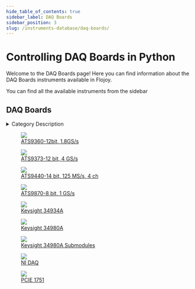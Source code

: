 ```yaml
--- 
hide_table_of_contents: true
sidebar_label: DAQ Boards
sidebar_position: 3
slug: /instruments-database/daq-boards/
---
```


# Controlling DAQ Boards in Python

Welcome to the DAQ Boards page! Here you can find information about the DAQ Boards instruments available in Flojoy.

You can find all the available instruments from the sidebar


## DAQ Boards 

 <details> 
 <summary>Category Description</summary> 
 Data acquisition computer boards, also known as DAQ cards, are self-contained printed circuit boards (PCBs) that plug into backplanes, motherboards, or interface directly with a computer. They either have direct inputs or receive analog and digital inputs from signal conditioners, modules, relays or sensors. They are capable of supplying outputs in the form of an analog voltage, current, frequency, or switched output. They are used to translate signal and sensor data into a digital format that computers can process. 
 </details> 

 <div className="flex flex-wrap" style={{ marginLeft: "-55px" }}>


<div className="p-4">

<a href="/instruments-database/daq-boards/alazartech/ats9360-12bit-18gs-s">
<figure style={{ width: "200px", height: "200px", objectFit: "scale-down", marginRight: "15px" }}>
<img src="https://res.cloudinary.com/dhopxs1y3/image/upload/w_600,q_auto,f_auto/e_bgremoval/v1692395512/Instruments/DAQ%20boards/ATS9360-12bit-1.8GS-s/file.jpg" style={{ width: "200px", height: "200px", objectFit: "scale-down", marginRight: "15px" }} />
<figcaption>ATS9360-12bit, 1.8GS/s</figcaption>
</figure>
</a></div>


<div className="p-4">

<a href="/instruments-database/daq-boards/alazartech/ats9373-12-bit-4-gs-s">
<figure style={{ width: "200px", height: "200px", objectFit: "scale-down", marginRight: "15px" }}>
<img src="https://res.cloudinary.com/dhopxs1y3/image/upload/w_600,q_auto,f_auto/e_bgremoval/v1692395514/Instruments/DAQ%20boards/ATS9373-12-bit-4-GS-s/file.jpg" style={{ width: "200px", height: "200px", objectFit: "scale-down", marginRight: "15px" }} />
<figcaption>ATS9373-12 bit, 4 GS/s</figcaption>
</figure>
</a></div>


<div className="p-4">

<a href="/instruments-database/daq-boards/alazartech/ats9440-14-bit-125-ms-s-4-ch">
<figure style={{ width: "200px", height: "200px", objectFit: "scale-down", marginRight: "15px" }}>
<img src="https://res.cloudinary.com/dhopxs1y3/image/upload/w_600,q_auto,f_auto/e_bgremoval/v1692395517/Instruments/DAQ%20boards/ATS9440-14-bit-125-MS-s-4-ch/file.jpg" style={{ width: "200px", height: "200px", objectFit: "scale-down", marginRight: "15px" }} />
<figcaption>ATS9440-14 bit, 125 MS/s, 4 ch</figcaption>
</figure>
</a></div>


<div className="p-4">

<a href="/instruments-database/daq-boards/alazartech/ats9870-8-bit-1-gs-s">
<figure style={{ width: "200px", height: "200px", objectFit: "scale-down", marginRight: "15px" }}>
<img src="https://res.cloudinary.com/dhopxs1y3/image/upload/w_600,q_auto,f_auto/e_bgremoval/v1692395519/Instruments/DAQ%20boards/ATS9870-8-bit-1-GS-s/file.jpg" style={{ width: "200px", height: "200px", objectFit: "scale-down", marginRight: "15px" }} />
<figcaption>ATS9870-8 bit, 1 GS/s</figcaption>
</figure>
</a></div>


<div className="p-4">

<a href="/instruments-database/daq-boards/keysight/keysight-34934a">
<figure style={{ width: "200px", height: "200px", objectFit: "scale-down", marginRight: "15px" }}>
<img src="https://res.cloudinary.com/dhopxs1y3/image/upload/w_600,q_auto,f_auto/e_bgremoval/v1692395587/Instruments/DAQ%20boards/Keysight-34934A/file.jpg" style={{ width: "200px", height: "200px", objectFit: "scale-down", marginRight: "15px" }} />
<figcaption>Keysight 34934A</figcaption>
</figure>
</a></div>


<div className="p-4">

<a href="/instruments-database/daq-boards/keysight/keysight-34980a">
<figure style={{ width: "200px", height: "200px", objectFit: "scale-down", marginRight: "15px" }}>
<img src="https://res.cloudinary.com/dhopxs1y3/image/upload/w_600,q_auto,f_auto/e_bgremoval/v1692395588/Instruments/DAQ%20boards/Keysight-34980A/file.jpg" style={{ width: "200px", height: "200px", objectFit: "scale-down", marginRight: "15px" }} />
<figcaption>Keysight 34980A</figcaption>
</figure>
</a></div>


<div className="p-4">

<a href="/instruments-database/daq-boards/keysight/keysight-34980a-submodules">
<figure style={{ width: "200px", height: "200px", objectFit: "scale-down", marginRight: "15px" }}>
<img src="https://res.cloudinary.com/dhopxs1y3/image/upload/w_600,q_auto,f_auto/e_bgremoval/v1692395590/Instruments/DAQ%20boards/Keysight-34980A-Submodules/file.jpg" style={{ width: "200px", height: "200px", objectFit: "scale-down", marginRight: "15px" }} />
<figcaption>Keysight 34980A Submodules</figcaption>
</figure>
</a></div>


<div className="p-4">

<a href="/instruments-database/daq-boards/national-instruments/ni-daq">
<figure style={{ width: "200px", height: "200px", objectFit: "scale-down", marginRight: "15px" }}>
<img src="https://res.cloudinary.com/dhopxs1y3/image/upload/w_600,q_auto,f_auto/e_bgremoval/v1692395713/Instruments/DAQ%20boards/NI-DAQ/file.jpg" style={{ width: "200px", height: "200px", objectFit: "scale-down", marginRight: "15px" }} />
<figcaption>NI DAQ</figcaption>
</figure>
</a></div>


<div className="p-4">

<a href="/instruments-database/daq-boards/advantech/PCIE-1751">
<figure style={{ width: "200px", height: "200px", objectFit: "scale-down", marginRight: "15px" }}>
<img src="https://res.cloudinary.com/dhopxs1y3/image/upload/w_600,q_auto,f_auto/e_bgremoval/v1692395783/Instruments/DAQ%20boards/PCIE-1751/file.jpg" style={{ width: "200px", height: "200px", objectFit: "scale-down", marginRight: "15px" }} />
<figcaption>PCIE 1751</figcaption>
</figure>
</a></div>
</div>